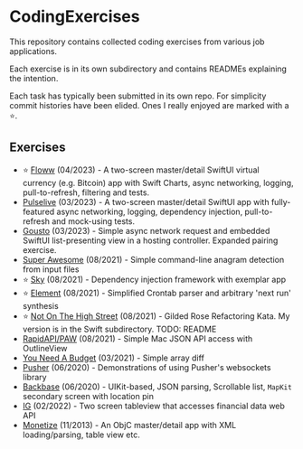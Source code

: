 # CodingExercises

This repository contains collected coding exercises from various job applications.

Each exercise is in its own subdirectory and contains READMEs explaining the intention.

Each task has typically been submitted in its own repo.  For simplicity commit histories have been elided.  Ones I really enjoyed are marked with a ⭐️.

## Exercises

- ⭐️ [Floww](Floww,%20Apirl%202023/README.md) (04/2023) - A two-screen master/detail SwiftUI virtual currency (e.g. Bitcoin) app with Swift Charts, async networking, logging, pull-to-refresh, filtering and tests.
- [Pulselive](Pulselive,%20March%202023/README.md) (03/2023) - A two-screen master/detail SwiftUI app with fully-featured async networking, logging, dependency injection, pull-to-refresh and mock-using tests.
- [Gousto](Gousto,%20March%202023/README.md) (03/2023) - Simple async network request and embedded SwiftUI list-presenting view in a hosting controller. Expanded pairing exercise.
- [Super Awesome](Super%20Awesome%2C%20August%202021/README.md) (08/2021) - Simple command-line anagram detection from input files
- ⭐️ [Sky](Sky,%20August%202021/README.md) (08/2021) - Dependency injection framework with exemplar app
- ⭐️ [Element](Element,%20August%202021) (08/2021) - Simplified Crontab parser and arbitrary 'next run' synthesis
- ⭐️ [Not On The High Street](Not%20On%20The%20High%20Street%2C%20August%202021/swift/Sources/GildedRose/GildedRose.swift) (08/2021) - Gilded Rose Refactoring Kata.  My version is in the Swift subdirectory.  TODO: README
- [RapidAPI/PAW](RapidAPI,%20August%202021/README.md) (08/2021) - Simple Mac JSON API access with OutlineView
- [You Need A Budget](You%20Need%20A%20Budget,%20March%202021/README.md) (03/2021) - Simple array diff
- [Pusher](Pusher,%20June%202020/README.md) (06/2020) - Demonstrations of using Pusher's websockets library
- [Backbase](Backbase,%20July%202020/Instructions%20for%20the%20test.md) (06/2020) - UIKit-based, JSON parsing, Scrollable list, `MapKit` secondary screen with location pin
- [IG](IG,%20February%202022/README_submission.md) (02/2022) - Two screen tableview that accesses financial data web API
- [Monetize](Monetize,%20November%202013/README_monetise.txt) (11/2013) - An ObjC master/detail app with XML loading/parsing, table view etc.
